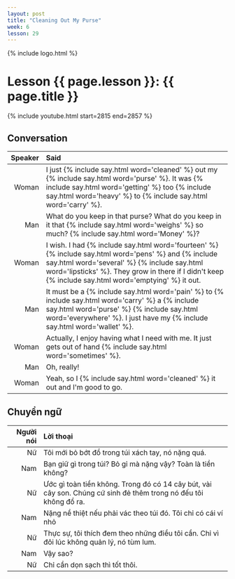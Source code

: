 ```yaml
---
layout: post
title: "Cleaning Out My Purse"
week: 6
lesson: 29
---
```


{% include logo.html %}

# Lesson {{ page.lesson }}: {{ page.title }}

{% include youtube.html start=2815 end=2857 %}

## Conversation

Speaker | Said
---: | :---
Woman | I just {% include say.html word='cleaned' %} out my {% include say.html word='purse' %}. It was {% include say.html word='getting' %} too {% include say.html word='heavy' %} to {% include say.html word='carry' %}.
Man | What do you keep in that purse? What do you keep in it that {% include say.html word='weighs' %} so much? {% include say.html word='Money' %}?
Woman | I wish. I had {% include say.html word='fourteen' %} {% include say.html word='pens' %} and {% include say.html word='several' %} {% include say.html word='lipsticks' %}. They grow in there if I didn't keep {% include say.html word='emptying' %} it out.
Man | It must be a {% include say.html word='pain' %} to {% include say.html word='carry' %} a {% include say.html word='purse' %} {% include say.html word='everywhere' %}. I just have my {% include say.html word='wallet' %}.
Woman | Actually, I enjoy having what I need with me. It just gets out of hand {% include say.html word='sometimes' %}.
Man | Oh, really!
Woman | Yeah, so I {% include say.html word='cleaned' %} it out and I'm good to go.

## Chuyển ngữ

Người nói | Lời thoại
---: | :---
Nữ | Tôi mới bỏ bớt đồ trong túi xách tay, nó nặng quá.
Nam | Bạn giữ gì trong túi? Bỏ gỉ mà nặng vậy? Toàn là tiền không?
Nữ | Ước gì toàn tiền không. Trong đó có 14 cây bút, vài cây son. Chúng cứ sinh đẻ thêm trong nó đếu tôi không đổ ra.
Nam | Nặng nề thiệt nếu phải vác theo túi đó. Tôi chỉ có cái ví nhỏ
Nữ | Thực sự, tôi thích đem theo những điều tôi cần. Chỉ vì đôi lúc không quản lý, nó tùm lum.
Nam | Vậy sao?
Nữ | Chỉ cần dọn sạch thì tốt thôi.

